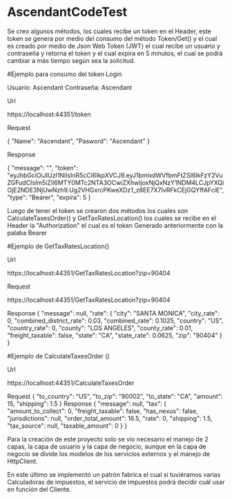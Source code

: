 # AscendantCodeTest
Se creo algunos métodos, los cuales recibe un token en el Header, este token se genera por medio del consumo del método Token/Get() y el cual es creado por medio de Json Web Token (JWT) el cual recibe un usuario y contraseña y retorna el token y el cual expira en 5 minutos, el cual se podrá cambiar a más tiempo según sea la solicitud. 

#Ejemplo para consumo del token
Login

Usuario: Ascendant
Contraseña: Ascendant

Url

https://localhost:44351/token 

Request

{ "Name": "Ascendant", "Pasword": "Ascendant" }

Response

{ "message": "", "token": "eyJhbGciOiJIUzI1NiIsInR5cCI6IkpXVCJ9.eyJ1bmlxdWVfbmFtZSI6IkFzY2VuZGFudCIsIm5iZiI6MTY0MTc2NTA3OCwiZXhwIjoxNjQxNzY1NDM4LCJpYXQiOjE2NDE3NjUwNzh9.Ug2VHGxrcPKweXDz1_z8EE7X7IvRFkCEjGQYffAFciE", "type": "Bearer", "expira": 5 }

Luego de tener el token se crearon dos métodos los cuales son CalculateTaxesOrder() y GetTaxRatesLocation() los cuales se recibe en el Header la "Authorization" el cual es el token Generado anteriormente con la palaba Bearer

#Ejemplo de GetTaxRatesLocation()

Url

https://localhost:44351/GetTaxRatesLocation?zip=90404

Request

https://localhost:44351/GetTaxRatesLocation?zip=90404

Response
{
   "message": null,
   "rate":    {
      "city": "SANTA MONICA",
      "city_rate": 0,
      "combined_district_rate": 0.03,
      "combined_rate": 0.1025,
      "country": "US",
      "country_rate": 0,
      "county": "LOS ANGELES",
      "county_rate": 0.01,
      "freight_taxable": false,
      "state": "CA",
      "state_rate": 0.0625,
      "zip": "90404"
   }
}

#Ejemplo de CalculateTaxesOrder ()

Url

https://localhost:44351/CalculateTaxesOrder 

Request
{
	"to_country": "US",
	"to_zip": "90002",
	"to_state": "CA",
	"amount": 15,
	"shipping": 1.5
}
Response
{
   "message": null,
   "tax":    {
      "amount_to_collect": 0,
      "freight_taxable": false,
      "has_nexus": false,
      "jurisdictions": null,
      "order_total_amount": 16.5,
      "rate": 0,
      "shipping": 1.5,
      "tax_source": null,
      "taxable_amount": 0
   }
}

Para la creación de este proyecto solo se vio necesario el manejo de 2 capas, la capa de usuario y la capa de negocio, aunque en la capa de negocio se divide los modelos de los servicios externos y el manejo de HttpClient.

En este último se implementó un patrón fabrica el cual si tuviéramos varias Calculadoras de impuestos, el servicio de impuestos podrá decidir cuál usar en función del Cliente.



